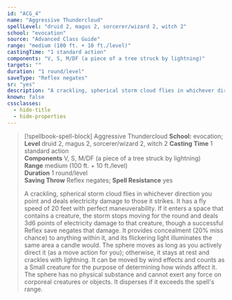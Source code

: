 ```yaml
---
id: "ACG_4"
name: "Aggressive Thundercloud"
spellLevel: "druid 2, magus 2, sorcerer/wizard 2, witch 2"
school: "evocation"
source: "Advanced Class Guide"
range: "medium (100 ft. + 10 ft./level)"
castingTime: "1 standard action"
components: "V, S, M/DF (a piece of a tree struck by lightning)"
targets: ""
duration: "1 round/level"
saveType: "Reflex negates"
sr: "yes"
description: "A crackling, spherical storm cloud flies in whichever direction you point and deals electricity damage to those it strikes. It has a fly speed of 20 feet with perfect maneuverability. If it enters a space that contains a creature, the storm stops moving for the round and deals 3d6 points of electricity damage to that creature, though a successful Reflex save negates that damage. It provides concealment (20% miss chance) to anything within it, and its flickering light illuminates the same area a candle would.  The sphere moves as long as you actively direct it (as a move action for you); otherwise, it stays at rest and crackles with lightning. It can be moved by wind effects and counts as a Small creature for the purpose of determining how winds affect it. The sphere has no physical substance and cannot exert any force on corporeal creatures or objects. It disperses if it exceeds the spell's range."
known: false
cssclasses:
  - hide-title
  - hide-properties
---
```


> [!spellbook-spell-block] Aggressive Thundercloud
> **School:** evocation; **Level** druid 2, magus 2, sorcerer/wizard 2, witch 2
> **Casting Time** 1 standard action  
> **Components** V, S, M/DF (a piece of a tree struck by lightning)  
> **Range** medium (100 ft. + 10 ft./level)  
> **Duration** 1 round/level  
> **Saving Throw** Reflex negates; **Spell Resistance** yes
> 
> A crackling, spherical storm cloud flies in whichever direction you point and deals electricity damage to those it strikes. It has a fly speed of 20 feet with perfect maneuverability. If it enters a space that contains a creature, the storm stops moving for the round and deals 3d6 points of electricity damage to that creature, though a successful Reflex save negates that damage. It provides concealment (20% miss chance) to anything within it, and its flickering light illuminates the same area a candle would.  The sphere moves as long as you actively direct it (as a move action for you); otherwise, it stays at rest and crackles with lightning. It can be moved by wind effects and counts as a Small creature for the purpose of determining how winds affect it. The sphere has no physical substance and cannot exert any force on corporeal creatures or objects. It disperses if it exceeds the spell's range.